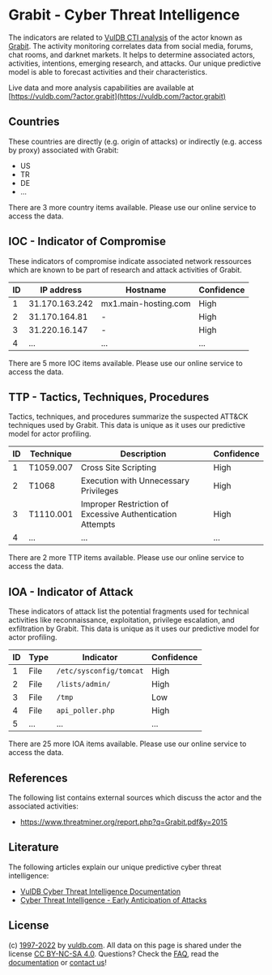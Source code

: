 # Grabit - Cyber Threat Intelligence

The indicators are related to [VulDB CTI analysis](https://vuldb.com/?kb.cti) of the actor known as [Grabit](https://vuldb.com/?actor.grabit). The activity monitoring correlates data from social media, forums, chat rooms, and darknet markets. It helps to determine associated actors, activities, intentions, emerging research, and attacks. Our unique predictive model is able to forecast activities and their characteristics.

Live data and more analysis capabilities are available at [https://vuldb.com/?actor.grabit](https://vuldb.com/?actor.grabit)

## Countries

These countries are directly (e.g. origin of attacks) or indirectly (e.g. access by proxy) associated with Grabit:

* US
* TR
* DE
* ...

There are 3 more country items available. Please use our online service to access the data.

## IOC - Indicator of Compromise

These indicators of compromise indicate associated network ressources which are known to be part of research and attack activities of Grabit.

ID | IP address | Hostname | Confidence
-- | ---------- | -------- | ----------
1 | 31.170.163.242 | mx1.main-hosting.com | High
2 | 31.170.164.81 | - | High
3 | 31.220.16.147 | - | High
4 | ... | ... | ...

There are 5 more IOC items available. Please use our online service to access the data.

## TTP - Tactics, Techniques, Procedures

Tactics, techniques, and procedures summarize the suspected ATT&CK techniques used by Grabit. This data is unique as it uses our predictive model for actor profiling.

ID | Technique | Description | Confidence
-- | --------- | ----------- | ----------
1 | T1059.007 | Cross Site Scripting | High
2 | T1068 | Execution with Unnecessary Privileges | High
3 | T1110.001 | Improper Restriction of Excessive Authentication Attempts | High
4 | ... | ... | ...

There are 2 more TTP items available. Please use our online service to access the data.

## IOA - Indicator of Attack

These indicators of attack list the potential fragments used for technical activities like reconnaissance, exploitation, privilege escalation, and exfiltration by Grabit. This data is unique as it uses our predictive model for actor profiling.

ID | Type | Indicator | Confidence
-- | ---- | --------- | ----------
1 | File | `/etc/sysconfig/tomcat` | High
2 | File | `/lists/admin/` | High
3 | File | `/tmp` | Low
4 | File | `api_poller.php` | High
5 | ... | ... | ...

There are 25 more IOA items available. Please use our online service to access the data.

## References

The following list contains external sources which discuss the actor and the associated activities:

* https://www.threatminer.org/report.php?q=Grabit.pdf&y=2015

## Literature

The following articles explain our unique predictive cyber threat intelligence:

* [VulDB Cyber Threat Intelligence Documentation](https://vuldb.com/?kb.cti)
* [Cyber Threat Intelligence - Early Anticipation of Attacks](https://www.scip.ch/en/?labs.20201022)

## License

(c) [1997-2022](https://vuldb.com/?kb.changelog) by [vuldb.com](https://vuldb.com/?kb.about). All data on this page is shared under the license [CC BY-NC-SA 4.0](https://creativecommons.org/licenses/by-nc-sa/4.0/). Questions? Check the [FAQ](https://vuldb.com/?kb.faq), read the [documentation](https://vuldb.com/?kb) or [contact us](https://vuldb.com/?contact)!
